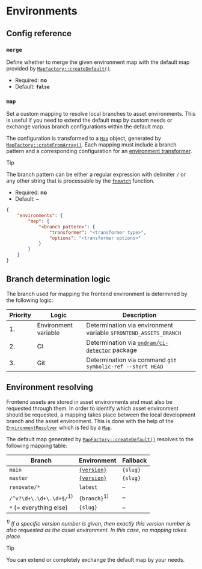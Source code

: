 # Environments

## Config reference

### `merge`

Define whether to merge the given environment map with the default
map provided by [`MapFactory::createDefault()`](../../src/Asset/Environment/Map/MapFactory.php).

* Required: **no**
* Default: **`false`**

### `map`

Set a custom mapping to resolve local branches to asset environments.
This is useful if you need to extend the default map by custom needs
or exchange various branch configurations within the default map.

The configuration is transformed to a [`Map`](../../src/Asset/Environment/Map/Map.php)
object, generated by [`MapFactory::crateFromArray()`](../../src/Asset/Environment/Map/MapFactory.php).
Each mapping must include a branch pattern and a corresponding
configuration for an [environment transformer](../components/environment-transformers.md).

> [!TIP]
> The branch pattern can be either a regular expression with
> delimiter `/` or any other string that is processable by the
> [`fnmatch`][1] function.

* Required: **no**
* Default: **–**

```json
{
    "environments": {
        "map": {
            "<branch pattern>": {
                "transformer": "<transformer type>",
                "options": "<transformer options>"
            }
        }
    }
}
```

## Branch determination logic

The branch used for mapping the frontend environment is determined by the following logic:

| Priority | Logic                | Description                                                      |
|----------|----------------------|------------------------------------------------------------------|
| 1.       | Environment variable | Determination via environment variable `$FRONTEND_ASSETS_BRANCH` |
| 2.       | CI                   | Determination via [`ondram/ci-detector`][2] package              |
| 3.       | Git                  | Determination via command `git symbolic-ref --short HEAD`        |

## Environment resolving

Frontend assets are stored in asset environments and must also be requested through them.
In order to identify which asset environment should be requested, a mapping takes place
between the local development branch and the asset environment. This is done with the
help of the [`EnvironmentResolver`](../../src/Asset/Environment/EnvironmentResolver.php) which
is fed by a [`Map`](../../src/Asset/Environment/Map/Map.php).

The default map generated by [`MapFactory::createDefault()`](../../src/Asset/Environment/Map/MapFactory.php)
resolves to the following mapping table:

| Branch                             | Environment                      | Fallback |
|------------------------------------|----------------------------------|----------|
| `main`                             | [`{version}`](source.md#version) | `{slug}` |
| `master`                           | [`{version}`](source.md#version) | `{slug}` |
| `renovate/*`                       | `latest`                         | –        |
| `/^v?\d+\.\d+\.\d+$/`<sup>1)</sup> | `{branch}`<sup>1)</sup>          | –        |
| `*` (= everything else)            | `{slug}`                         | –        |

_<sup>1)</sup> If a specific version number is given, then exactly this version number is
also requested as the asset environment. In this case, no mapping takes place._

> [!TIP]
> You can extend or completely exchange the default map by your needs.

[1]: https://www.php.net/manual/en/function.fnmatch.php
[2]: https://packagist.org/packages/ondram/ci-detector
